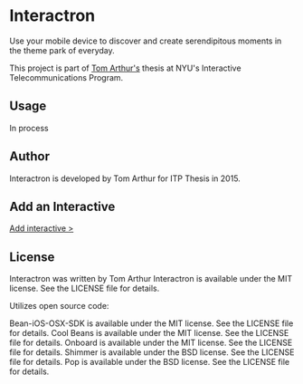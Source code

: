 # Interactron

Use your mobile device to discover and create serendipitous moments in the theme park of everyday.

This project is part of [Tom Arthur's](http://www.howtomworks.com) thesis at NYU's Interactive Telecommunications Program.

## Usage

In process

## Author

Interactron is developed by Tom Arthur for ITP Thesis in 2015.


## Add an Interactive
[Add interactive >](http://google.com)
## License

Interactron was written by Tom Arthur
Interactron is available under the MIT license. See the LICENSE file for details.

Utilizes open source code:

Bean-iOS-OSX-SDK is available under the MIT license. See the LICENSE file for details.
Cool Beans is available under the MIT license. See the LICENSE file for details.
Onboard is available under the MIT license. See the LICENSE file for details.
Shimmer is available under the BSD license. See the LICENSE file for details.
Pop is available under the BSD license. See the LICENSE file for details. 